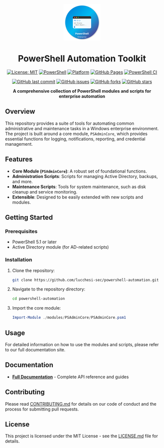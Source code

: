 <div align="center">
  <img src="powershell-logo.svg" alt="PowerShell Logo" width="120" height="120">
  
  # PowerShell Automation Toolkit
  
  [![License: MIT](https://img.shields.io/badge/License-MIT-yellow.svg)](https://opensource.org/licenses/MIT)
  [![PowerShell](https://img.shields.io/badge/PowerShell-5.1%2B-blue.svg)](https://docs.microsoft.com/en-us/powershell/)
  [![Platform](https://img.shields.io/badge/platform-Windows-lightgrey.svg)](https://www.microsoft.com/windows)
  [![GitHub Pages](https://img.shields.io/badge/docs-GitHub%20Pages-brightgreen.svg)](https://lucchesi-sec.github.io/powershell-automation/)
  [![PowerShell CI](https://github.com/lucchesi-sec/powershell-automation/actions/workflows/powershell-ci.yml/badge.svg)](https://github.com/lucchesi-sec/powershell-automation/actions/workflows/powershell-ci.yml)
  
  [![GitHub last commit](https://img.shields.io/github/last-commit/lucchesi-sec/powershell-automation.svg)](https://github.com/lucchesi-sec/powershell-automation/commits/main)
  [![GitHub issues](https://img.shields.io/github/issues/lucchesi-sec/powershell-automation.svg)](https://github.com/lucchesi-sec/powershell-automation/issues)
  [![GitHub forks](https://img.shields.io/github/forks/lucchesi-sec/powershell-automation.svg)](https://github.com/lucchesi-sec/powershell-automation/network)
  [![GitHub stars](https://img.shields.io/github/stars/lucchesi-sec/powershell-automation.svg)](https://github.com/lucchesi-sec/powershell-automation/stargazers)
  
  **A comprehensive collection of PowerShell modules and scripts for enterprise automation**
</div>

## Overview

This repository provides a suite of tools for automating common administrative and maintenance tasks in a Windows enterprise environment. The project is built around a core module, `PSAdminCore`, which provides essential functions for logging, notifications, reporting, and credential management.

## Features

-   **Core Module (`PSAdminCore`)**: A robust set of foundational functions.
-   **Administration Scripts**: Scripts for managing Active Directory, backups, and more.
-   **Maintenance Scripts**: Tools for system maintenance, such as disk cleanup and service monitoring.
-   **Extensible**: Designed to be easily extended with new scripts and modules.

## Getting Started

### Prerequisites

-   PowerShell 5.1 or later
-   Active Directory module (for AD-related scripts)

### Installation

1.  Clone the repository:
    ```sh
    git clone https://github.com/lucchesi-sec/powershell-automation.git
    ```
2.  Navigate to the repository directory:
    ```sh
    cd powershell-automation
    ```
3.  Import the core module:
    ```powershell
    Import-Module ./modules/PSAdminCore/PSAdminCore.psm1
    ```

## Usage

For detailed information on how to use the modules and scripts, please refer to our full documentation site.

## Documentation

-   **[Full Documentation](https://lucchesi-sec.github.io/powershell-automation/)** - Complete API reference and guides

## Contributing

Please read [CONTRIBUTING.md](CONTRIBUTING.md) for details on our code of conduct and the process for submitting pull requests.

## License

This project is licensed under the MIT License - see the [LICENSE.md](LICENSE.md) file for details.
